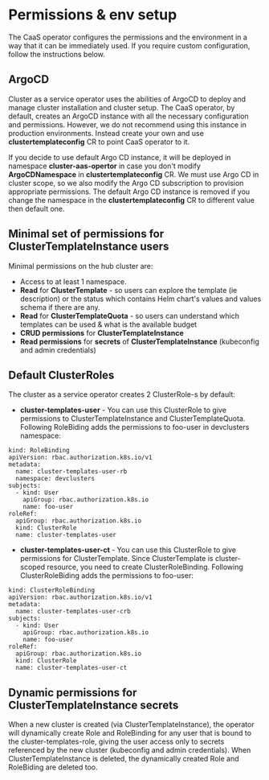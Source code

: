 # Permissions & env setup
The CaaS operator configures the permissions and the environment in a way that it can be immediately used. If you require custom configuration, follow the instructions below.

## ArgoCD
Cluster as a service operator uses the abilities of ArgoCD to deploy and manage cluster installation and cluster setup. The CaaS operator, by default, creates an ArgoCD instance with all the necessary configuration and permissions. However, we do not recommend using this instance in production environments. Instead create your own and use **clustertemplateconfig** CR to point CaaS operator to it.

If you decide to use default Argo CD instance, it will be deployed in namespace **cluster-aas-opertor** in case you don't modify **ArgoCDNamespace** in **clustertemplateconfig** CR. We must use Argo CD in cluster scope, so we also modify the Argo CD subscription to provision appropriate permissions. The default Argo CD instance is removed if you change the namespace in the **clustertemplateconfig** CR to different value then default one.

## Minimal set of permissions for ClusterTemplateInstance users
Minimal permissions on the hub cluster are:
 - Access to at least 1 namespace.
 - **Read** for **ClusterTemplate** - so users can explore the template (ie description) or the status which contains Helm chart's values and values schema if there are any.
 - **Read** for **ClusterTemplateQuota** - so users can understand which templates can be used & what is the available budget
 - **CRUD permissions** for **ClusterTemplateInstance**
 - **Read permissions** for **secrets** of **ClusterTemplateInstance** (kubeconfig and admin credentials)

## Default ClusterRoles
The cluster as a service operator creates 2 ClusterRole-s by default:
 - **cluster-templates-user** - You can use this ClusterRole to give permissions to ClusterTemplateInstance and ClusterTemplateQuota. Following RoleBiding adds the permissions to foo-user in devclusters namespace:
```
kind: RoleBinding
apiVersion: rbac.authorization.k8s.io/v1
metadata:
  name: cluster-templates-user-rb
  namespace: devclusters
subjects:
  - kind: User
	apiGroup: rbac.authorization.k8s.io
	name: foo-user
roleRef:
  apiGroup: rbac.authorization.k8s.io
  kind: ClusterRole
  name: cluster-templates-user
```
 - **cluster-templates-user-ct** - You can use this ClusterRole to give permissions for ClusterTemplate. Since ClusterTemplate is cluster-scoped resource, you need to create ClusterRoleBinding. Following ClusterRoleBiding adds the permissions to foo-user:
```
kind: ClusterRoleBinding
apiVersion: rbac.authorization.k8s.io/v1
metadata:
  name: cluster-templates-user-crb
subjects:
  - kind: User
    apiGroup: rbac.authorization.k8s.io
    name: foo-user
roleRef:
  apiGroup: rbac.authorization.k8s.io
  kind: ClusterRole
  name: cluster-templates-user-ct
```

## Dynamic permissions for ClusterTemplateInstance secrets
When a new cluster is created (via ClusterTemplateInstance), the operator will dynamically create Role and RoleBinding for any user that is bound to the cluster-templates-role, giving the user access only to secrets referenced by the new cluster (kubeconfig and admin credentials). When ClusterTemplateInstance is deleted, the dynamically created Role and RoleBiding are deleted too.
